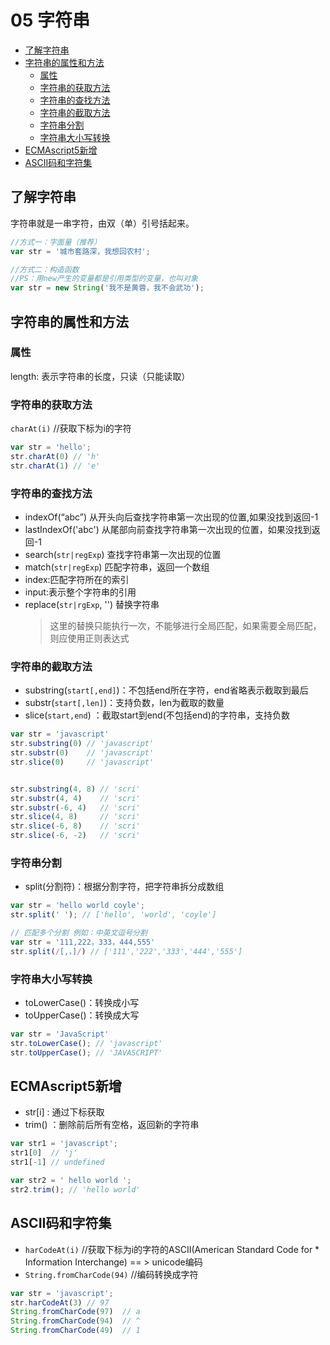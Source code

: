 # 05 字符串
- [了解字符串](#了解字符串)
- [字符串的属性和方法](#字符串的属性和方法)
  - [属性](#属性)
  - [字符串的获取方法](#字符串的获取方法)
  - [字符串的查找方法](#字符串的查找方法)
  - [字符串的截取方法](#字符串的截取方法)
  - [字符串分割](#字符串分割)
  - [字符串大小写转换](#字符串大小写转换)
- [ECMAscript5新增](#ECMAscript5新增)
- [ASCII码和字符集](#ASCII码和字符集)


## 了解字符串
字符串就是一串字符，由双（单）引号括起来。

```js
//方式一：字面量（推荐）
var str = '城市套路深，我想回农村';

//方式二：构造函数
//PS：用new产生的变量都是引用类型的变量，也叫对象
var str = new String('我不是黄蓉，我不会武功');
```
## 字符串的属性和方法
### 属性
length: 表示字符串的长度，只读（只能读取）

### 字符串的获取方法
`charAt(i)` //获取下标为i的字符
```js
var str = 'hello';
str.charAt(0) // 'h'
str.charAt(1) // 'e'
```
### 字符串的查找方法
- indexOf(“abc”) 从开头向后查找字符串第一次出现的位置,如果没找到返回-1
- lastIndexOf('abc') 从尾部向前查找字符串第一次出现的位置，如果没找到返回-1
- search(`str|regExp`) 查找字符串第一次出现的位置
- match(`str|regExp`) 匹配字符串，返回一个数组
- index:匹配字符所在的索引
- input:表示整个字符串的引用
- replace(`str|rgExp`, '') 替换字符串 
    > 这里的替换只能执行一次，不能够进行全局匹配，如果需要全局匹配，则应使用正则表达式

### 字符串的截取方法
- substring(`start[,end]`)：不包括end所在字符，end省略表示截取到最后
- substr(`start[,len]`)：支持负数，len为截取的数量
- slice(`start,end`) ：截取start到end(不包括end)的字符串，支持负数

```js
var str = 'javascript'
str.substring(0) // 'javascript'
str.substr(0)    // 'javascript'
str.slice(0)     // 'javascript'


str.substring(4, 8) // 'scri'
str.substr(4, 4)    // 'scri'
str.substr(-6, 4)   // 'scri'
str.slice(4, 8)     // 'scri'
str.slice(-6, 8)    // 'scri'
str.slice(-6, -2)   // 'scri'
```
### 字符串分割
- split(分割符)：根据分割字符，把字符串拆分成数组

```js
var str = 'hello world coyle';
str.split(' '); // ['hello', 'world', 'coyle']

// 匹配多个分割 例如：中英文逗号分割
var str = '111,222，333，444,555'
str.split(/[,，]/) // ['111','222','333','444','555']
```

### 字符串大小写转换
- toLowerCase()：转换成小写
- toUpperCase()：转换成大写

```js
var str = 'JavaScript'
str.toLowerCase(); // 'javascript'
str.toUpperCase(); // 'JAVASCRIPT'
```

## ECMAscript5新增
- str[i] : 通过下标获取
- trim() ：删除前后所有空格，返回新的字符串

```js
var str1 = 'javascript';
str1[0]  // 'j'
str1[-1] // undefined

var str2 = ' hello world ';
str2.trim(); // 'hello world'
```

## ASCII码和字符集
- `harCodeAt(i)` //获取下标为i的字符的ASCII(American Standard Code for * Information Interchange) == > unicode编码
- `String.fromCharCode(94)` //编码转换成字符

```js
var str = 'javascript';
str.harCodeAt(3) // 97
String.fromCharCode(97)  // a
String.fromCharCode(94)  // ^
String.fromCharCode(49)  // 1
```
